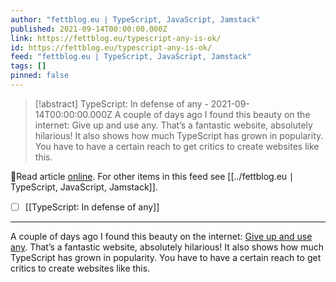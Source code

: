 ```yaml
---
author: "fettblog․eu ∣ TypeScript, JavaScript, Jamstack"
published: 2021-09-14T00:00:00.000Z
link: https://fettblog.eu/typescript-any-is-ok/
id: https://fettblog.eu/typescript-any-is-ok/
feed: "fettblog․eu ∣ TypeScript, JavaScript, Jamstack"
tags: []
pinned: false
---
```

> [!abstract] TypeScript: In defense of any - 2021-09-14T00:00:00.000Z
> A couple of days ago I found this beauty on the internet: Give up and use any. That’s a fantastic website, absolutely hilarious! It also shows how much TypeScript has grown in popularity. You have to have a certain reach to get critics to create websites like this.

🔗Read article [online](https://fettblog.eu/typescript-any-is-ok/). For other items in this feed see [[../fettblog․eu ∣ TypeScript, JavaScript, Jamstack]].

- [ ] [[TypeScript꞉ In defense of any]]
- - -
A couple of days ago I found this beauty on the internet: [Give up and use any](https://giveupanduseany.com/). That’s a fantastic website, absolutely hilarious! It also shows how much TypeScript has grown in popularity. You have to have a certain reach to get critics to create websites like this.
